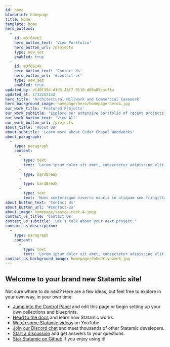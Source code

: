 ```yaml
---
id: home
blueprint: homepage
title: Home
template: home
hero_buttons:
  -
    id: m3f84ve2
    hero_button_text: 'View Portfolio'
    hero_button_url: /projects
    type: new_set
    enabled: true
  -
    id: m3f8614k
    hero_button_text: 'Contact Us'
    hero_button_url: '#contact-us'
    type: new_set
    enabled: true
updated_by: e140f39d-d1d3-46f7-9110-d69a85e4c78a
updated_at: 1733202142
hero_title: 'Architectural Millwork and Commercial Casework'
hero_background_image: homepage/hero/homepage-hero4.jpg
our_work_title: 'Featured Projects'
our_work_subtitle: 'Explore our extensive portfolio of recent projects.'
our_work_button_text: 'View All'
our_work_button_url: /projects
about_title: 'About Us'
about_subtitle: 'Learn more about Cedar Chapel Woodworks'
about_paragraph:
  -
    type: paragraph
    content:
      -
        type: text
        text: 'Lorem ipsum dolor sit amet, consectetur adipiscing elit, sed do eiusmod tempor incididunt ut labore et dolore magna aliqua. Purus in massa tempor nec feugiat nisl pretium. Nec feugiat nisl pretium fusce id velit.'
      -
        type: hardBreak
      -
        type: hardBreak
      -
        type: text
        text: 'Nunc scelerisque viverra mauris in aliquam sem fringilla ut morbi. Porta lorem mollis aliquam ut porttitor leo a diam. Placerat orci nulla pellentesque dignissim enim sit amet venenatis urna. Sit amet est placerat in. Odio ut sem nulla pharetra diam sit. Aliquam faucibus purus in massa tempor nec feugiat. Eget duis at tellus at. Lectus magna fringilla urna porttitor rhoncus dolor purus non enim. Adipiscing tristique risus nec feugiat in fermentum posuere. Lectus magna fringilla urna porttitor. Urna nunc id cursus metus aliquam eleifend mi in nulla. Aliquet bibendum enim facilisis gravida neque. Sollicitudin nibh sit amet commodo. Donec ultrices tincidunt arcu non sodales neque sodales ut. Sit amet risus nullam eget felis eget nunc lobortis. Accumsan in nisl nisi scelerisque eu. Mi sit amet mauris commodo quis imperdiet. Neque aliquam vestibulum morbi blandit.'
about_button_text: 'Contact Us'
about_button_url: '#contact-us'
about_image: homepage/santos-rest-4.jpeg
contact_us_title: 'Contact Us'
contact_us_subtitle: 'Let’s talk about your next project.'
contact_us_description:
  -
    type: paragraph
    content:
      -
        type: text
        text: 'Lorem ipsum dolor sit amet, consectetur adipiscing elit, sed do eiusmod tempor incididunt ut labore et dolore magna aliqua. Purus in massa tempor nec feugiat nisl pretium. Nec feugiat nisl pretium fusce id velit.'
contact_us_background_image: homepage/dukedriveame3.jpg
---
```

## Welcome to your brand new Statamic site!

Not sure where to do next? Here are a few ideas, but feel free to explore in your own way, in your own time.

- [Jump into the Control Panel](/cp) and edit this page or begin setting up your own collections and blueprints.
- [Head to the docs](https://statamic.dev) and learn how Statamic works.
- [Watch some Statamic videos](https://youtube.com/statamic) on YouTube.
- [Join our Discord chat](https://statamic.com/discord) and meet thousands of other Statamic developers.
- [Start a discussion](https://github.com/statamic/cms/discussions) and get answers to your questions.
- [Star Statamic on Github](https://github.com/statamic/cms) if you enjoy using it!
